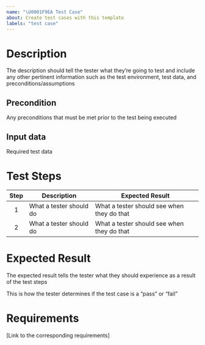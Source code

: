 ```yaml
---
name: "\U0001F9EA Test Case"
about: Create test cases with this template
labels: "test case"
---
```


# Description

The description should tell the tester what they’re going to test and include any other pertinent information such as the test environment, test data, and preconditions/assumptions

## Precondition

Any preconditions that must be met prior to the test being executed

## Input data

Required test data

# Test Steps

| Step | Description | Expected Result |
|:---:|---|---|
| 1 | What a tester should do | What a tester should see when they do that |
| 2 | What a tester should do | What a tester should see when they do that |

# Expected Result

The expected result tells the tester what they should experience as a result of the test steps

This is how the tester determines if the test case is a “pass” or “fail”

# Requirements

[Link to the corresponding requirements]
